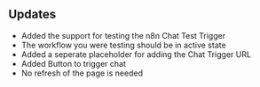## Updates

- Added the support for testing the n8n Chat Test Trigger
- The workflow you were testing should be in active state
- Added a seperate placeholder for adding the Chat Trigger URL
- Added Button to trigger chat
- No refresh of the page is needed  
